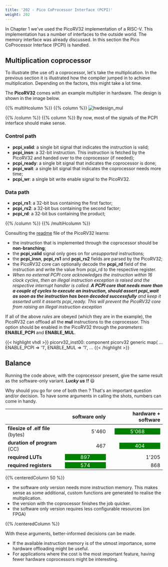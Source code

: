 ```yaml
---
title: '202 - Pico CoProcessor Interface (PCPI)'
weight: 202
---
```


In Chapter 1 we've used the PicoRV32 implementation of a RISC-V. This implementation has a number of interfaces to the outside world. The memory interface was already discussed. In this section the Pico CoProcessor Interface (PCPI) is handled.

## Multiplication coprocessor

To illustrate (the use of) a coprocessor, let's take the multiplication. In the previous section it is illustrated how the compiler jumped in to achieve multiplication. Depending on the factors, this might take a lot time. 

The **PicoRV32** comes with an example multiplier in hardware. The design is shown in the image below.

{{% multiHcolumn %}}
{{% column %}}
![hwdesign_mul](/img/200/pcpi_mul.png)

{{% /column %}}
{{% column %}}
By now, most of the signals of the PCPI interface should make sense. 
### Control path

* **pcpi_valid**: a single bit signal that indicates the instruction is valid;
* **pcpi_insn**: a 32-bit instruction. This instruction is fetched by the PicoRV32 and handed over to the coprocessor (if needed);
* **pcpi_ready**: a single bit signal that indicates the coprocessor is done;
* **pcpi_wait**: a single bit signal that indicates the coprocessor needs more time;
* **pcpi_wr**: a single bit write enable signal to the PicoRV32.

### Data path

* **pcpi_rs1**: a 32-bit bus containing the first factor;
* **pcpi_rs2**: a 32-bit bus containing the second factor;
* **pcpi_rd**: a 32-bit bus containing the product;

{{% /column %}}
{{% /multiHcolumn %}}

Consulting the [readme](https://github.com/YosysHQ/picorv32#pico-co-processor-interface-pcpi) file of the PicoRV32 learns: 

* the instruction that is implemented through the coprocessor should be **non-branching**;
* the **pcpi_valid** signal only goes on for *unsupported* instructions;
* the **pcpi_insn**, **pcpi_rs1** and **pcpi_rs2** fields are parsed by the PicoRV32;
* the PicoRV32 core can optionally decode the **pcpi_rd** field of the instruction and write the value from pcpi_rd to the respective register.
* <i>When no external PCPI core acknowledges the instruction within 16 clock cycles, then an illegal instruction exception is raised and the respective interrupt handler is called. **A PCPI core that needs more than a couple of cycles to execute an instruction, should assert pcpi_wait as soon as the instruction has been decoded successfully** and keep it asserted until it asserts pcpi_ready. This will prevent the PicoRV32 core from raising an illegal instruction exception</i>

If all of the above *rules* are obeyed (which they are in the example), the PicoRV32 can offload all the **mul** instructions to the coprocessor. This option should be enabled in the PicoRV32 through the *parameters*: **ENABLE_PCPI** and **ENABLE_MUL**.

{{< highlight vhdl >}}
    picorv32_inst00: component picorv32
        generic map(
			...
			ENABLE_PCPI => '1',
			ENABLE_MUL => '1',
			...
{{< /highlight >}}

## Balance

Running the code above, with the coprocessor present, give the same result as the software-only variant. <b><i>Lucky us !!</i></b> :smiley:

Why should you go for one of both then ? That's an important question and/or decision. To have some arguments in calling the shots, numbers can come in handy.

|                               | software only | hardware + software |
|-------------------------------|--------------:|--------------------:|
| **filesize of .elf file** (bytes) | 5'460          | <span style="background-color: green; color: white; padding: 0px 50px">5'068</style>  |
| **duration of program** (CC)      | 467           | <span style="background-color: green; color: white; padding: 0px 50px">404</style>  |
| **required LUTs**                 | <span style="background-color: green; color: white; padding: 0px 50px">897</style>           | 1'205 |
| **required registers**            | <span style="background-color: green; color: white; padding: 0px 50px">574</style>           | 868  |

{{% centeredColumn 50 %}}
<ul>
<li>the software only version needs more instruction memory. This makes sense as some additional, custom functions are generated to realise the multiplication.</li>
<li>the version with the coprocessor finishes the job quicker.</li>
<li>the software only version requires less configurable resources (on FPGA)</li>
</ul>
{{% /centeredColumn %}}

With these arguments, better-informed decisions can be made.

* If the available instruction memory is of the utmost importance, some hardware offloading might be useful.
* For applications where the cost is the most important feature, having fewer hardware coprocessors might be interesting.